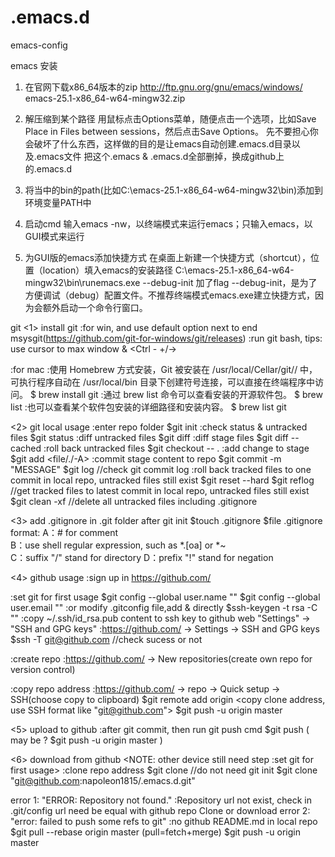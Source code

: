 # .emacs.d
emacs-config

emacs
安装
1. 在官网下载x86_64版本的zip
    http://ftp.gnu.org/gnu/emacs/windows/
    emacs-25.1-x86_64-w64-mingw32.zip

2. 解压缩到某个路径
   用鼠标点击Options菜单，随便点击一个选项，比如Save Place in Files between sessions，然后点击Save Options。
   先不要担心你会破坏了什么东西，这样做的目的是让emacs自动创建.emacs.d目录以及.emacs文件
   把这个.emacs & .emacs.d全部删掉，换成github上的.emacs.d

3. 将当中的bin的path(比如C:\emacs-25.1-x86_64-w64-mingw32\bin)添加到环境变量PATH中

4. 启动cmd 输入emacs -nw，以终端模式来运行emacs；只输入emacs，以GUI模式来运行

5. 为GUI版的emacs添加快捷方式
    在桌面上新建一个快捷方式（shortcut），位置（location）填入emacs的安装路径
    C:\emacs-25.1-x86_64-w64-mingw32\bin\runemacs.exe --debug-init
    加了flag --debug-init，是为了方便调试（debug）配置文件。不推荐终端模式emacs.exe建立快捷方式，因为会额外启动一个命令行窗口。

git
<1> install git
:for win, and use default option next to end
msysgit(https://github.com/git-for-windows/git/releases)
:run git bash, tips: use cursor to max window & <Ctrl - +/->

:for mac
:使用 Homebrew 方式安装，Git 被安装在 /usr/local/Cellar/git/<version>/ 中，可执行程序自动在 /usr/local/bin 目录下创建符号连接，可以直接在终端程序中访问。
    $ brew install git 
:通过 brew list 命令可以查看安装的开源软件包。
    $ brew list 
:也可以查看某个软件包安装的详细路径和安装内容。
    $ brew list git 

<2> git local usage
:enter repo folder
    $git init 
:check status & untracked files
    $git status 
:diff untracked files
    $git diff 
:diff stage files
    $git diff --cached 
:roll back untracked files
    $git checkout -- . 
:add change to stage
    $git add <file/./-A> 
:commit stage content to repo
    $git commit -m "MESSAGE" 
    $git log //check git commit log
:roll back tracked files to one commit in local repo, untracked files still exist
    $git reset --hard <commit id>
    $git reflog //get tracked files to latest commit in local repo, untracked files still exist
    $git clean -xf //delete all untracked files including .gitignore

<3> add .gitignore in .git folder after git init
    $touch  .gitignore
    $file .gitignore format:
        A：# for comment   
        B：use shell regular expression, such as *.[oa] or *~  
        C：suffix "/" stand for directory 
        D：prefix "!" stand for negation

<4> github usage
:sign up in https://github.com/

:set git for first usage
    $git config --global user.name "<name>"
    $git config --global user.email "<email>"
:or modify .gitconfig file,add <email> & <name> directly
    $ssh-keygen -t rsa -C "<email>"
:copy ~/.ssh/id_rsa.pub content to ssh key to github web "Settings" -> "SSH and GPG keys"
:https://github.com/ -> Settings -> SSH and GPG keys
    $ssh -T git@github.com //check sucess or not

:create repo
    :https://github.com/ -> New repositories(create own repo for version control)

:copy repo address
:https://github.com/ -> repo -> Quick setup -> SSH(choose copy to clipboard)
    $git remote add origin <copy clone address, use SSH format like "git@github.com">
    $git push -u origin master

<5> upload to github
    :after git commit, then run git push cmd
    $git push
    ( may be ? $git push -u origin master )

<6> download from github <NOTE: other device still need step :set git for first usage>
    :clone repo address
    $git clone <ssh address> //do not need git init
    $git clone "git@github.com:napoleon1815/.emacs.d.git"

<FAQ>
error 1:
    "ERROR: Repository not found."
    :Repository url not exist, check in .git/config url need be equal with github repo Clone or download
error 2:
    "error: failed to push some refs to git"
    :no github README.md in local repo
    $git pull --rebase origin master (pull=fetch+merge)
    $git push -u origin master